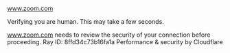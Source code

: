 www.zoom.com

Verifying you are human. This may take a few seconds.

www.zoom.com needs to review the security of your connection before proceeding.
Ray ID: 8ffd34c73b16fa1a
Performance & security by Cloudflare
